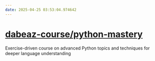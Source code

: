 ```yaml
---
date: 2025-04-25 03:53:04.974642
---
```


# [dabeaz-course/python-mastery](https://github.com/dabeaz-course/python-mastery)

Exercise-driven course on advanced Python topics and techniques for deeper language understanding